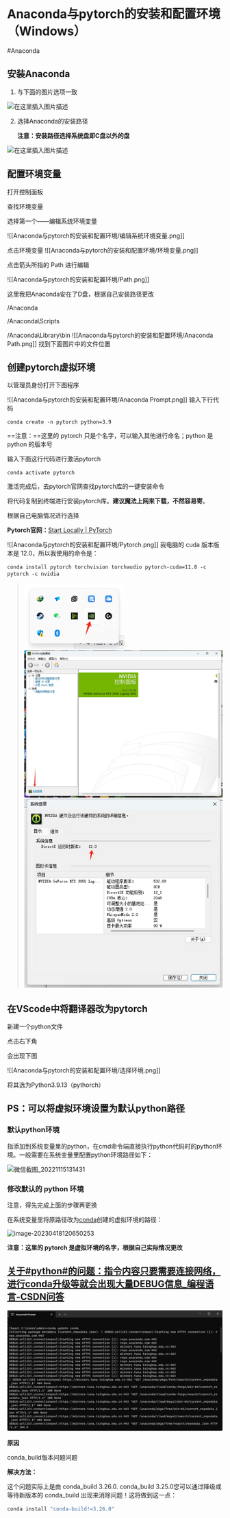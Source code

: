 # Anaconda与pytorch的安装和配置环境 （Windows）
#Anaconda 

## 安装Anaconda

1. 与下面的图片选项一致



<img src="https://img-blog.csdnimg.cn/20210530173427227.jpg?x-oss-process=image/watermark,type_ZmFuZ3poZW5naGVpdGk,shadow_10,text_aHR0cHM6Ly9ibG9nLmNzZG4ubmV0L2luNTQ2,size_16,color_FFFFFF,t_70#pic_center" alt="在这里插入图片描述"  />

2. 选择Anaconda的安装路径

   **注意：安装路径选择系统盘即C盘以外的盘**

![在这里插入图片描述](https://img-blog.csdnimg.cn/20210530173648955.jpg?x-oss-process=image/watermark,type_ZmFuZ3poZW5naGVpdGk,shadow_10,text_aHR0cHM6Ly9ibG9nLmNzZG4ubmV0L2luNTQ2,size_16,color_FFFFFF,t_70#pic_center)

## 配置环境变量

打开控制面板

查找环境变量

选择第一个——编辑系统环境变量

![[Anaconda与pytorch的安装和配置环境/编辑系统环境变量.png]]

点击环境变量
![[Anaconda与pytorch的安装和配置环境/环境变量.png]]



点击箭头所指的 Path 进行编辑

![[Anaconda与pytorch的安装和配置环境/Path.png]]



这里我把Anaconda安在了D盘，根据自己安装路径更改

/Anaconda

/Anaconda\Scripts

/Anaconda\Library\bin
![[Anaconda与pytorch的安装和配置环境/Anaconda Path.png]]
找到下面图片中的文件位置

## 创建pytorch虚拟环境

以管理员身份打开下图程序

![[Anaconda与pytorch的安装和配置环境/Anaconda Prompt.png]]
输入下行代码

~~~ 
conda create -n pytorch python=3.9
~~~

==注意：==这里的 pytorch 只是个名字，可以输入其他进行命名；python 是 python 的版本号



输入下面这行代码进行激活pytorch

~~~ 
conda activate pytorch
~~~

激活完成后，去pytorch官网查找pytorch库的一键安装命令

将代码复制到终端进行安装pytorch库。**建议魔法上网来下载，不然容易寄**。

根据自己电脑情况进行选择

**Pytorch官网：**[Start Locally | PyTorch](https://pytorch.org/get-started/locally/)

![[Anaconda与pytorch的安装和配置环境/Pytorch.png]]
我电脑的 cuda 版本版本是 12.0，所以我使用的命令是：
~~~
conda install pytorch torchvision torchaudio pytorch-cuda=11.8 -c pytorch -c nvidia
~~~

>![](Anaconda与pytorch的安装和配置环境/查看cuda版本1.png)
>![](Anaconda与pytorch的安装和配置环境/查看cuda版本2.png)![](Anaconda与pytorch的安装和配置环境/查看cuda版本3.png)

## 在VScode中将翻译器改为pytorch

新建一个python文件

点击右下角

会出现下图

![[Anaconda与pytorch的安装和配置环境/选择环境.png]]

将其选为Python3.9.13（pythorch）

## PS：可以将虚拟环境设置为默认python路径

### 默认python环境

指添加到系统变量里的python，在cmd命令端直接执行python代码时的python环境。一般需要在系统变量里配置python环境路径如下：

![微信截图_20221115131431](http://43.156.9.132:7791/i/2022/11/18/637799d263f59.png)

### 修改默认的 python 环境

注意，得先完成上面的步骤再更换

在系统变量里将原路径改为[conda](https://so.csdn.net/so/search?q=conda&spm=1001.2101.3001.7020)创建的虚拟环境的路径：

![image-20230418120650253](http://43.156.9.132:7791/i/2023/04/18/643e175856133.png)

**注意：这里的 pytorch 是虚拟环境的名字，根据自己实际情况更改**

##  [关于#python#的问题：指令内容只要需要连接网络，进行conda升级等就会出现大量DEBUG信息\_编程语言-CSDN问答](https://ask.csdn.net/questions/7990427)
![](Anaconda与pytorch的安装和配置环境/conda%20update%20%20conda失败.png)

**原因**

conda_build版本问题问题

**解决方法：**

这个问题实际上是由 conda_build 3.26.0. conda_build 3.25.0您可以通过降级或等待新版本的 conda_build 出现来消除问题！这将做到这一点：
~~~cmd
conda install "conda-build!=3.26.0"
~~~

